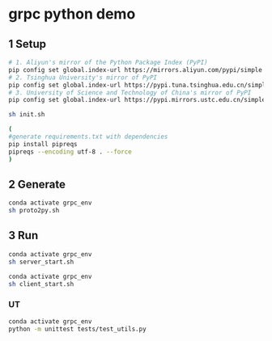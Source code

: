 # grpc python demo

## 1 Setup

```sh
# 1. Aliyun's mirror of the Python Package Index (PyPI)
pip config set global.index-url https://mirrors.aliyun.com/pypi/simple
# 2. Tsinghua University's mirror of PyPI
pip config set global.index-url https://pypi.tuna.tsinghua.edu.cn/simple
# 3. University of Science and Technology of China's mirror of PyPI
pip config set global.index-url https://pypi.mirrors.ustc.edu.cn/simple
```

```sh
sh init.sh
```

```sh
(
#generate requirements.txt with dependencies
pip install pipreqs
pipreqs --encoding utf-8 . --force
)
```

## 2 Generate

```bash
conda activate grpc_env
sh proto2py.sh
```

## 3 Run

```bash
conda activate grpc_env
sh server_start.sh
```

```bash
conda activate grpc_env
sh client_start.sh
```

### UT

```sh
conda activate grpc_env
python -m unittest tests/test_utils.py
```

